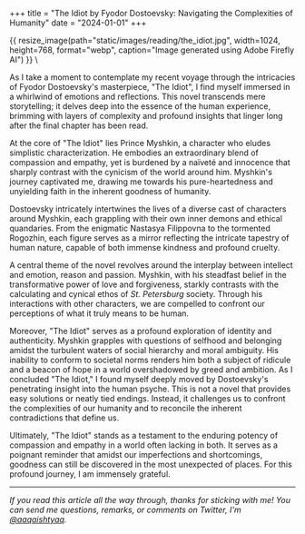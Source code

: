 +++
title = "The Idiot by Fyodor Dostoevsky: Navigating the Complexities of Humanity"
date = "2024-01-01"
+++

{{ resize_image(path="static/images/reading/the_idiot.jpg", width=1024, height=768, format="webp", caption="Image generated using Adobe Firefly AI") }} \

As I take a moment to contemplate my recent voyage through the intricacies of Fyodor Dostoevsky's masterpiece, "The Idiot", I find myself immersed in a whirlwind of emotions and reflections. This novel transcends mere storytelling; it delves deep into the essence of the human experience, brimming with layers of complexity and profound insights that linger long after the final chapter has been read.

At the core of "The Idiot" lies Prince Myshkin, a character who eludes simplistic characterization. He embodies an extraordinary blend of compassion and empathy, yet is burdened by a naïveté and innocence that sharply contrast with the cynicism of the world around him. Myshkin's journey captivated me, drawing me towards his pure-heartedness and unyielding faith in the inherent goodness of humanity.

Dostoevsky intricately intertwines the lives of a diverse cast of characters around Myshkin, each grappling with their own inner demons and ethical quandaries. From the enigmatic Nastasya Filippovna to the tormented Rogozhin, each figure serves as a mirror reflecting the intricate tapestry of human nature, capable of both immense kindness and profound cruelty.

A central theme of the novel revolves around the interplay between intellect and emotion, reason and passion. Myshkin, with his steadfast belief in the transformative power of love and forgiveness, starkly contrasts with the calculating and cynical ethos of _St. Petersburg_ society. Through his interactions with other characters, we are compelled to confront our perceptions of what it truly means to be human.

Moreover, "The Idiot" serves as a profound exploration of identity and authenticity. Myshkin grapples with questions of selfhood and belonging amidst the turbulent waters of social hierarchy and moral ambiguity. His inability to conform to societal norms renders him both a subject of ridicule and a beacon of hope in a world overshadowed by greed and ambition.
As I concluded "The Idiot," I found myself deeply moved by Dostoevsky's penetrating insight into the human psyche. This is not a novel that provides easy solutions or neatly tied endings. Instead, it challenges us to confront the complexities of our humanity and to reconcile the inherent contradictions that define us.

Ultimately, "The Idiot" stands as a testament to the enduring potency of compassion and empathy in a world often lacking in both. It serves as a poignant reminder that amidst our imperfections and shortcomings, goodness can still be discovered in the most unexpected of places. For this profound journey, I am immensely grateful.

---
_If you read this article all the way through, thanks for sticking with me! You_
_can send me questions, remarks, or comments on Twitter, I'm [@aaqaishtyaq](http://www.twitter.com/aaqaishtyaq)._
